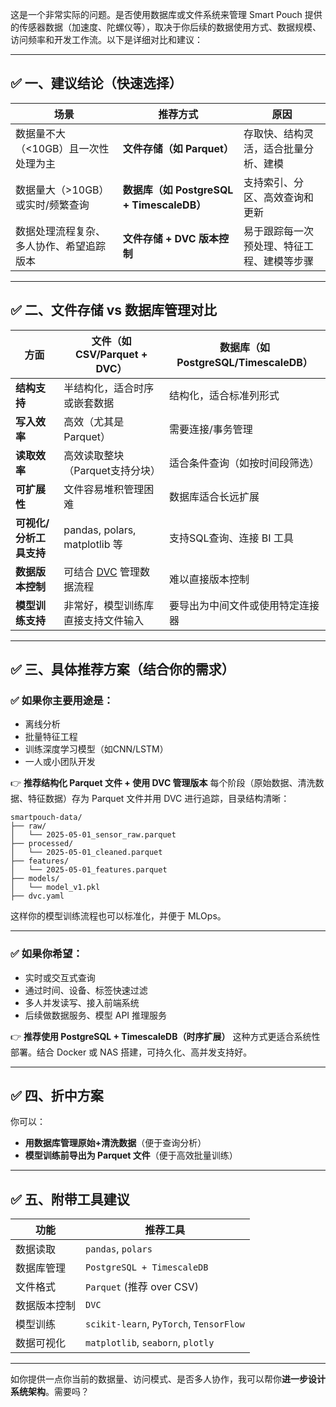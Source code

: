 这是一个非常实际的问题。是否使用数据库或文件系统来管理 Smart Pouch 提供的传感器数据（加速度、陀螺仪等），取决于你后续的数据使用方式、数据规模、访问频率和开发工作流。以下是详细对比和建议：

---

## ✅ 一、建议结论（快速选择）

| 场景                   | 推荐方式                                | 原因                    |
| -------------------- | ----------------------------------- | --------------------- |
| 数据量不大（<10GB）且一次性处理为主 | **文件存储（如 Parquet）**                 | 存取快、结构灵活，适合批量分析、建模    |
| 数据量大（>10GB）或实时/频繁查询  | **数据库（如 PostgreSQL + TimescaleDB）** | 支持索引、分区、高效查询和更新       |
| 数据处理流程复杂、多人协作、希望追踪版本 | **文件存储 + DVC 版本控制**                 | 易于跟踪每一次预处理、特征工程、建模等步骤 |

---

## ✅ 二、文件存储 vs 数据库管理对比

| 方面             | 文件（如CSV/Parquet + DVC）            | 数据库（如PostgreSQL/TimescaleDB） |
| -------------- | --------------------------------- | ---------------------------- |
| **结构支持**       | 半结构化，适合时序或嵌套数据                    | 结构化，适合标准列形式                  |
| **写入效率**       | 高效（尤其是Parquet）                    | 需要连接/事务管理                    |
| **读取效率**       | 高效读取整块（Parquet支持分块）               | 适合条件查询（如按时间段筛选）              |
| **可扩展性**       | 文件容易堆积管理困难                        | 数据库适合长远扩展                    |
| **可视化/分析工具支持** | pandas, polars, matplotlib 等      | 支持SQL查询、连接 BI 工具             |
| **数据版本控制**     | 可结合 [DVC](https://dvc.org) 管理数据流程 | 难以直接版本控制                     |
| **模型训练支持**     | 非常好，模型训练库直接支持文件输入                 | 要导出为中间文件或使用特定连接器             |

---

## ✅ 三、具体推荐方案（结合你的需求）

### ✅ 如果你主要用途是：

* 离线分析
* 批量特征工程
* 训练深度学习模型（如CNN/LSTM）
* 一人或小团队开发

👉 **推荐结构化 Parquet 文件 + 使用 DVC 管理版本**
每个阶段（原始数据、清洗数据、特征数据）存为 Parquet 文件并用 DVC 进行追踪，目录结构清晰：

```
smartpouch-data/
├── raw/
│   └── 2025-05-01_sensor_raw.parquet
├── processed/
│   └── 2025-05-01_cleaned.parquet
├── features/
│   └── 2025-05-01_features.parquet
├── models/
│   └── model_v1.pkl
├── dvc.yaml
```

这样你的模型训练流程也可以标准化，并便于 MLOps。

---

### ✅ 如果你希望：

* 实时或交互式查询
* 通过时间、设备、标签快速过滤
* 多人并发读写、接入前端系统
* 后续做数据服务、模型 API 推理服务

👉 **推荐使用 PostgreSQL + TimescaleDB（时序扩展）**
这种方式更适合系统性部署。结合 Docker 或 NAS 搭建，可持久化、高并发支持好。

---

## ✅ 四、折中方案

你可以：

* **用数据库管理原始+清洗数据**（便于查询分析）
* **模型训练前导出为 Parquet 文件**（便于高效批量训练）

---

## ✅ 五、附带工具建议

| 功能     | 推荐工具                                    |
| ------ | --------------------------------------- |
| 数据读取   | `pandas`, `polars`                      |
| 数据库管理  | `PostgreSQL + TimescaleDB`              |
| 文件格式   | `Parquet` (推荐 over CSV)                 |
| 数据版本控制 | `DVC`                                   |
| 模型训练   | `scikit-learn`, `PyTorch`, `TensorFlow` |
| 数据可视化  | `matplotlib`, `seaborn`, `plotly`       |

---

如你提供一点你当前的数据量、访问模式、是否多人协作，我可以帮你**进一步设计系统架构**。需要吗？
